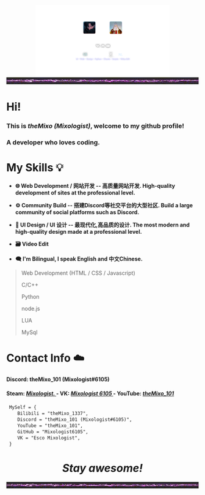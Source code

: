 <div align=center><img src="https://github.com/Mixologist6105/Mixologist6105/blob/main/srcs/trans.png" width="70%" height="70%"></div>

<div align=center><img src="https://github.com/Mixologist6105/Mixologist6105/blob/main/srcs/thunder_bar.gif"></div>

# Hi!
### This is ***theMixo (Mixologist)***, welcome to my github profile!
### A developer who loves coding.

# My Skills 💡
* **🌐 Web Development / 网站开发 -- 高质量网站开发. High-quality development of sites at the professional level.**

* **⚙️ Community Build -- 搭建Discord等社交平台的大型社区. Build a large community of social platforms such as Discord.**

* **🔩 UI Design / UI 设计 -- 最现代化,高品质的设计. The most modern and high-quality design made at a professional level.**

* **🗃️ Video Edit**

* **🗨 I'm Bilingual, I speak English and 中文Chinese.**

> Web Development (HTML / CSS / Javascript)
> 
> C/C++
> 
> Python
> 
> node.js
> 
> LUA
> 
> MySql

# Contact Info ☁️
#### Discord: theMixo_101 (Mixologist#6105)
#### Steam: ***[ Mixologist. ](https://steamcommunity.com/id/Mixologist6105)*** - VK: ***[ Mixologist 6105 ](https://vk.com/mixologist6105)*** - YouTube: ***[ theMixo_101 ](https://www.youtube.com/channel/UCujbzZXOD5VqeRl-IVB2Ypw)***
````
 MySelf = {
    Bilibili = "theMixo_1337",
    Discord = "theMixo_101 (Mixologist#6105)",
    YouTube = "theMixo_101",
    GitHub = "Mixologist6105",
    VK = "Esco Mixologist",
 }
````
<h1 align="center"><i>Stay awesome!</i></h1>

<div align=center><img src="https://github.com/Mixologist6105/Mixologist6105/blob/main/srcs/thunder_bar.gif"></div>
